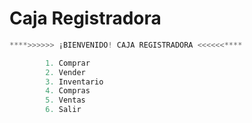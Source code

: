 # Caja Registradora
```java
****>>>>>> ¡BIENVENIDO! CAJA REGISTRADORA <<<<<<****

		1. Comprar
		2. Vender
		3. Inventario
		4. Compras
		5. Ventas
		6. Salir
```
